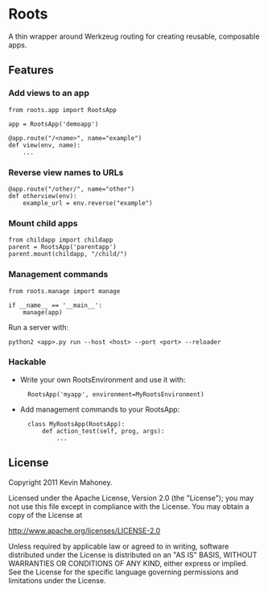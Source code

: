 # Roots

A thin wrapper around Werkzeug routing for creating reusable, composable apps.

## Features

### Add views to an app

    from roots.app import RootsApp

    app = RootsApp('demoapp')

    @app.route("/<name>", name="example")
    def view(env, name):
        ...

### Reverse view names to URLs

    @app.route("/other/", name="other")
    def otherview(env):
        example_url = env.reverse("example")
   
### Mount child apps

    from childapp import childapp
    parent = RootsApp('parentapp')
    parent.mount(childapp, "/child/")

### Management commands

    from roots.manage import manage

    if __name__ == '__main__':
        manage(app)

Run a server with:

    python2 <app>.py run --host <host> --port <port> --reloader

### Hackable

* Write your own RootsEnvironment and use it with:

        RootsApp('myapp', environment=MyRootsEnvironment)

* Add management commands to your RootsApp:

        class MyRootsApp(RootsApp):
            def action_test(self, prog, args):
                ...

## License

Copyright 2011 Kevin Mahoney.

Licensed under the Apache License, Version 2.0 (the "License");
you may not use this file except in compliance with the License.
You may obtain a copy of the License at

http://www.apache.org/licenses/LICENSE-2.0

Unless required by applicable law or agreed to in writing, software
distributed under the License is distributed on an "AS IS" BASIS,
WITHOUT WARRANTIES OR CONDITIONS OF ANY KIND, either express or implied.
See the License for the specific language governing permissions and
limitations under the License.

